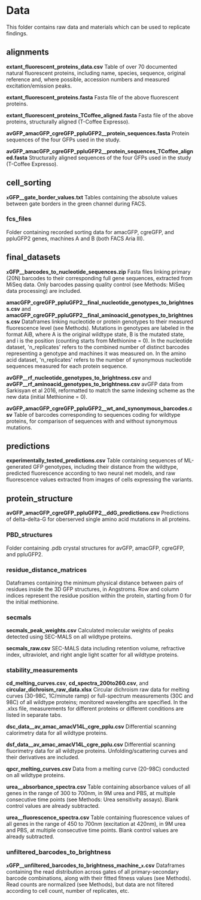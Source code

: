 # Data
This folder contains raw data and materials which can be used to replicate findings.

## alignments

**extant_fluorescent_proteins_data.csv**
Table of over 70 documented natural fluorescent proteins, including name, species, sequence, original reference and, where possible, accession numbers and measured excitation/emission peaks.

**extant_fluorescent_proteins.fasta**
Fasta file of the above fluorescent proteins.

**extant_fluorescent_proteins_TCoffee_aligned.fasta**
Fasta file of the above proteins, structurally aligned (T-Coffee Expresso).

**avGFP_amacGFP_cgreGFP_ppluGFP2__protein_sequences.fasta**
Protein sequences of the four GFPs used in  the study.

**avGFP_amacGFP_cgreGFP_ppluGFP2__protein_sequences_TCoffee_aligned.fasta**
Structurally aligned sequences of the four GFPs used in the study (T-Coffee Expresso).


## cell_sorting

**`x`GFP__gate_border_values.txt**
Tables containing the absolute values between gate borders in the green channel during FACS.

### fcs_files
Folder containing recorded sorting data for amacGFP, cgreGFP, and ppluGFP2 genes, machines A and B (both FACS Aria III).


## final_datasets

**`x`GFP__barcodes_to_nucleotide_sequences.zip**
Fasta files linking primary (20N) barcodes to their corresponding full gene sequences, extracted from MiSeq data. Only barcodes passing quality control (see Methods: MiSeq data processing) are included.

**amacGFP_cgreGFP_ppluGFP2__final_nucleotide_genotypes_to_brightness.csv** and **amacGFP_cgreGFP_ppluGFP2__final_aminoacid_genotypes_to_brightness.csv**
Dataframes linking nucleotide or protein genotypes to their measured fluorescence level (see Methods). Mutations in genotypes are labeled in the format AiB, where A is the original wildtype state, B is the mutated state, and i is the position (counting starts from Methionine = 0). In the nucleotide dataset, 'n_replicates' refers to the combined number of distinct barcodes representing a genotype and machines it was measured on. In the amino acid dataset, 'n_replicates' refers to the number of synonymous nucleotide sequences measured for each protein sequence.

**avGFP__rf_nucleotide_genotypes_to_brightness.csv** and **avGFP__rf_aminoacid_genotypes_to_brightness.csv**
avGFP data from Sarkisyan et al 2016, reformatted to match the same indexing scheme as the new data (initial Methionine = 0).

**avGFP_amacGFP_cgreGFP_ppluGFP2__wt_and_synonymous_barcodes.csv**
Table of barcodes corresponding to sequences coding for wildtype proteins, for comparison of sequences with and without synonymous mutations.


## predictions

**experimentally_tested_predictions.csv**
Table containing sequences of ML-generated GFP genotypes, including their distance from the wildtype, predicted fluorescence according to two neural net models, and raw fluorescence values extracted from images of cells expressing the variants.


## protein_structure

**avGFP_amacGFP_cgreGFP_ppluGFP2__ddG_predictions.csv**
Predictions of delta-delta-G for oberserved single amino acid mutations in all proteins.

### PBD_structures 
Folder containing .pdb crystal structures for avGFP, amacGFP, cgreGFP, and ppluGFP2.

### residue_distance_matrices
Dataframes containing the minimum physical distance between pairs of residues inside the 3D GFP structures, in Angstroms. Row and column indices represent the residue position within the protein, starting from 0 for the initial methionine.

### secmals

**secmals_peak_weights.csv**
Calculated molecular weights of peaks detected using SEC-MALS on all wildtype proteins.

**secmals_raw.csv**
SEC-MALS data including retention volume, refractive index, ultraviolet, and right angle light scatter for all wildtype proteins.

### stability_measurements

**cd_melting_curves.csv**, **cd_spectra_200to260.csv**, and **circular_dichroism_raw_data.xlsx**
Circular dichroism raw data for melting curves (30-98C, 1C/minute ramp) or full-spectrum measurements (30C and 98C) of all wildtype proteins; monitored wavelengths are specified. In the .xlxs file, measurements for different proteins or different conditions are listed in separate tabs.

**dsc_data__av_amac_amacV14L_cgre_pplu.csv**
Differential scanning calorimetry data for all wildtype proteins.

**dsf_data__av_amac_amacV14L_cgre_pplu.csv**
Differential scanning fluorimetry data for all wildtype proteins. Unfolding/scattering curves and their derivatives are included.

**qpcr_melting_curves.csv**
Data from a melting curve (20-98C) conducted on all wildtype proteins.

**urea__absorbance_spectra.csv**
Table containing absorbance values of all genes in the range of 300 to 700nm, in 9M urea and PBS, at multiple consecutive time points (see Methods: Urea sensitivity assays). Blank control values are already subtracted.

**urea__fluorescence_spectra.csv**
Table containing fluorescence values of all genes in the range of 450 to 700nm (excitation at 420nm), in 9M urea and PBS, at multiple consecutive time points. Blank control values are already subtracted.


### unfiltered_barcodes_to_brightness

**`x`GFP__unfiltered_barcodes_to_brightness_machine_`x`.csv**
Dataframes containing the read distribution across gates of all primary-secondary barcode combinations, along with their fitted fitness values (see Methods). Read counts are normalized (see Methods), but data are not filtered according to cell count, number of replicates, etc.
